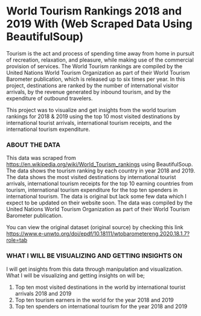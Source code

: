 # World Tourism Rankings 2018 and 2019 With (Web Scraped Data Using BeautifulSoup)
Tourism is the act and process of spending time away from home in pursuit of recreation, relaxation, and pleasure, while making use of the commercial provision of services. The World Tourism rankings are compiled by the United Nations World Tourism Organization as part of their World Tourism Barometer publication, which is released up to six times per year. In this project, destinations are ranked by the number of international visitor arrivals, by the revenue generated by inbound tourism, and by the expenditure of outbound travelers.

This project was to visualize and get insights from the world tourism rankings for 2018 &amp; 2019 using the top 10 most visited destinations by international tourist arrivals, international tourism receipts, and the international tourism expenditure. 

### ABOUT THE DATA

This data was scraped from https://en.wikipedia.org/wiki/World_Tourism_rankings using BeautifulSoup. The data shows the tourism ranking by each country in year 2018 and 2019. The data shows the most visited destinations by international tourist arrivals, international tourism receipts for the top 10 earning countries from tourism, international tourism expenditure for the top ten spenders in international tourism. The data is original but lack some few data which I expect to be updated on their website soon. The data was compiled by the United Nations World Tourism Organization as part of their World Tourism Barometer publication.

You can view the original dataset (original source) by checking this link https://www.e-unwto.org/doi/epdf/10.18111/wtobarometereng.2020.18.1.7?role=tab

### WHAT I WILL BE VISUALIZING AND GETTING INSIGHTS ON

I will get insights from this data through manipulation and visualization. What I will be visualizing and getting insights on will be;

1. Top ten most visited destinations in the world by international tourist arrivals 2018 and 2019
2. Top ten tourism earners in the world for the year 2018 and 2019
3. Top ten spenders on international tourism for the year 2018 and 2019
